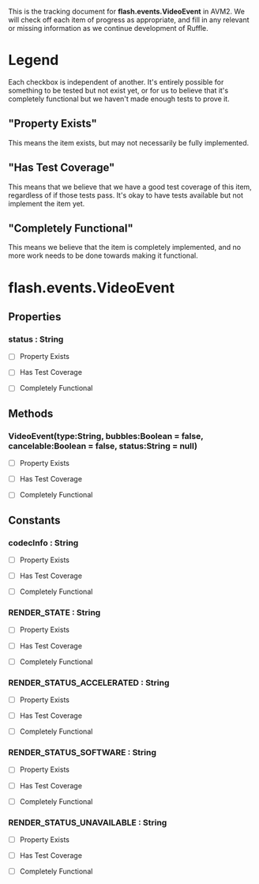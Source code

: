 This is the tracking document for **flash.events.VideoEvent** in AVM2. We will check off each item of progress as appropriate, and fill in any relevant or missing information as we continue development of Ruffle.
# Legend

Each checkbox is independent of another. It's entirely possible for something to be tested but not exist yet, or for us to believe that it's completely functional but we haven't made enough tests to prove it.
## "Property Exists"

This means the item exists, but may not necessarily be fully implemented.
## "Has Test Coverage"

This means that we believe that we have a good test coverage of this item, regardless of if those tests pass. It's okay to have tests available but not implement the item yet.
## "Completely Functional"

This means we believe that the item is completely implemented, and no more work needs to be done towards making it functional.
# flash.events.VideoEvent
## Properties
### status : String

* [ ] Property Exists

* [ ] Has Test Coverage

* [ ] Completely Functional


## Methods
### VideoEvent(type:String, bubbles:Boolean = false, cancelable:Boolean = false, status:String = null)

* [ ] Property Exists

* [ ] Has Test Coverage

* [ ] Completely Functional


## Constants
### codecInfo : String

* [ ] Property Exists

* [ ] Has Test Coverage

* [ ] Completely Functional


### RENDER_STATE : String

* [ ] Property Exists

* [ ] Has Test Coverage

* [ ] Completely Functional


### RENDER_STATUS_ACCELERATED : String

* [ ] Property Exists

* [ ] Has Test Coverage

* [ ] Completely Functional


### RENDER_STATUS_SOFTWARE : String

* [ ] Property Exists

* [ ] Has Test Coverage

* [ ] Completely Functional


### RENDER_STATUS_UNAVAILABLE : String

* [ ] Property Exists

* [ ] Has Test Coverage

* [ ] Completely Functional